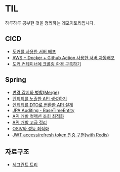 # TIL
하루하루 공부한 것을 정리하는 레포지토리입니다.

## CICD
- [도커를 사용한 서버 배포](https://github.com/9keyyyy/TIL/blob/main/CICD/Docker%20%EC%84%9C%EB%B2%84%20%EB%B0%B0%ED%8F%AC.md)
- [AWS + Docker + Github Action 사용한 서버 자동배포](https://github.com/9keyyyy/TIL/blob/main/CICD/AWS%2BDocker%2BGithub%20Action.md)
- [도커 컨테이너에 크롤링 환경 구축하기](https://github.com/9keyyyy/TIL/blob/main/CICD/%EB%8F%84%EC%BB%A4%20%EC%BB%A8%ED%85%8C%EC%9D%B4%EB%84%88%EC%97%90%20%ED%81%AC%EB%A1%A4%EB%A7%81%20%ED%99%98%EA%B2%BD%20%EA%B5%AC%EC%B6%95%ED%95%98%EA%B8%B0.md)

## Spring
- [변경 감지와 병합(Merge)](https://github.com/9keyyyy/TIL/blob/main/Spring/%EB%B3%80%EA%B2%BD%20%EA%B0%90%EC%A7%80%EC%99%80%20%EB%B3%91%ED%95%A9(Merge).md)
- [엔티티를 노출한 API 생성하기](https://github.com/9keyyyy/TIL/blob/main/Spring/%EC%97%94%ED%8B%B0%ED%8B%B0%EB%A5%BC%20%EB%85%B8%EC%B6%9C%ED%95%9C%20API%20%EC%84%A4%EA%B3%84.md)
- [엔티티를 DTO로 변환한 API 설계](https://github.com/9keyyyy/TIL/blob/main/Spring/%EC%97%94%ED%8B%B0%ED%8B%B0%EB%A5%BC%20DTO%EB%A1%9C%20%EB%B3%80%ED%99%98%ED%95%9C%20API%20%EC%84%A4%EA%B3%84.md)
- [JPA Auditing - BaseTimeEntity](https://github.com/9keyyyy/TIL/blob/main/Spring/JPA%20Auditing%20-%20BaseTimeEntity.md)
- [API 개발 컬렉션 조회 최적화](https://github.com/9keyyyy/TIL/blob/main/Spring/API%20%EA%B0%9C%EB%B0%9C%20%EC%BB%AC%EB%A0%89%EC%85%98%20%EC%A1%B0%ED%9A%8C%20%EC%B5%9C%EC%A0%81%ED%99%94.md)
- [API 개발 고급 정리](https://github.com/9keyyyy/TIL/blob/main/Spring/API%20%EA%B0%9C%EB%B0%9C%20%EC%A0%95%EB%A6%AC.md)
- [OSIV와 성능 최적화](https://github.com/9keyyyy/TIL/blob/main/Spring/OSIV%EC%99%80%20%EC%84%B1%EB%8A%A5%20%EC%B5%9C%EC%A0%81%ED%99%94.md)
- [JWT access/refresh token 인증 구현(with Redis)](https://github.com/9keyyyy/TIL/blob/main/Spring/JWT%20access%26refresh%20token%20%EA%B5%AC%ED%98%84(with%20Redis).md)

## 자료구조
- [세그컨트 트리](https://github.com/9keyyyy/TIL/blob/main/%EC%9E%90%EB%A3%8C%EA%B5%AC%EC%A1%B0/%EC%84%B8%EA%B7%B8%EB%A8%BC%ED%8A%B8%20%ED%8A%B8%EB%A6%AC.md)